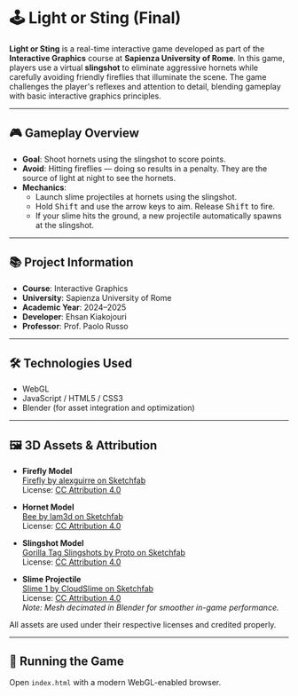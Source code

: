 # 🕹️ Light or Sting (Final)

**Light or Sting** is a real-time interactive game developed as part of the **Interactive Graphics** course at **Sapienza University of Rome**. In this game, players use a virtual **slingshot** to eliminate aggressive hornets while carefully avoiding friendly fireflies that illuminate the scene. The game challenges the player's reflexes and attention to detail, blending gameplay with basic interactive graphics principles.

---

## 🎮 Gameplay Overview

- **Goal**: Shoot hornets using the slingshot to score points.
- **Avoid**: Hitting fireflies — doing so results in a penalty. They are the source of light at night to see the hornets.
- **Mechanics**:
  - Launch slime projectiles at hornets using the slingshot.
  - Hold <kbd>Shift</kbd> and use the arrow keys to aim. Release <kbd>Shift</kbd> to fire.
  - If your slime hits the ground, a new projectile automatically spawns at the slingshot.

---

## 📚 Project Information

- **Course**: Interactive Graphics  
- **University**: Sapienza University of Rome  
- **Academic Year**: 2024–2025  
- **Developer**: Ehsan Kiakojouri  
- **Professor**: Prof. Paolo Russo

---

## 🛠️ Technologies Used

- WebGL  
- JavaScript / HTML5 / CSS3  
- Blender (for asset integration and optimization)

---

## 🖼️ 3D Assets & Attribution

- **Firefly Model**  
  [Firefly by alexguirre on Sketchfab](https://sketchfab.com/3d-models/firefly-111cc8dc99c84940a8bd4dc83a4f430a)  
  License: [CC Attribution 4.0](https://creativecommons.org/licenses/by/4.0/)

- **Hornet Model**  
  [Bee by lam3d on Sketchfab](https://sketchfab.com/3d-models/bee-5d046a1e1c5141eabaff4c5c4ccc5d34)  
  License: [CC Attribution 4.0](https://creativecommons.org/licenses/by/4.0/)

- **Slingshot Model**  
  [Gorilla Tag Slingshots by Proto on Sketchfab](https://sketchfab.com/3d-models/gorilla-tag-slingshots-75edb84dcbe24e53a78bd62fe668bb6f)  
  License: [CC Attribution 4.0](https://creativecommons.org/licenses/by/4.0/)

- **Slime Projectile**  
  [Slime 1 by CloudSlime on Sketchfab](https://sketchfab.com/3d-models/slime-1-8b44e345b4a94818837e953a06e571bf)  
  License: [CC Attribution 4.0](https://creativecommons.org/licenses/by/4.0/)  
  *Note: Mesh decimated in Blender for smoother in-game performance.*

All assets are used under their respective licenses and credited properly.

---

## 🚀 Running the Game

Open `index.html` with a modern WebGL-enabled browser.
